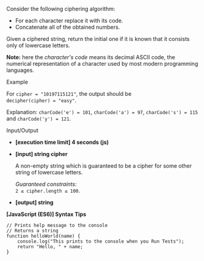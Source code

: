 Consider the following ciphering algorithm:

- For each character replace it with its code.
- Concatenate all of the obtained numbers.

Given a ciphered string, return the initial one if it is known that it consists only of
lowercase letters.

**Note:** here the _character's code_ means its decimal ASCII code, the numerical
representation of a character used by most modern programming languages.

Example

For `cipher = "10197115121"`, the output should be  
`decipher(cipher) = "easy"`.

Explanation: `charCode('e') = 101`, `charCode('a') = 97`, `charCode('s') = 115` and
`charCode('y') = 121`.

Input/Output

- **\[execution time limit\] 4 seconds (js)**

- **\[input\] string cipher**

  A non-empty string which is guaranteed to be a cipher for some other string of lowercase
  letters.

  _Guaranteed constraints:_  
  `2 ≤ cipher.length ≤ 100`.

- **\[output\] string**

**\[JavaScript (ES6)\] Syntax Tips**

    // Prints help message to the console
    // Returns a string
    function helloWorld(name) {
        console.log("This prints to the console when you Run Tests");
        return "Hello, " + name;
    }

